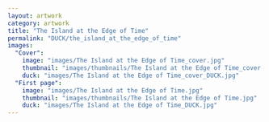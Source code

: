 ```yaml
---
layout: artwork
category: artwork
title: "The Island at the Edge of Time"
permalink: "DUCK/the_island_at_the_edge_of_time"
images:
  "Cover":
    image: "images/The Island at the Edge of Time_cover.jpg"
    thumbnail: "images/thumbnails/The Island at the Edge of Time_cover.jpg"
    duck: "images/The Island at the Edge of Time_cover_DUCK.jpg"
  "First page":
    image: "images/The Island at the Edge of Time.jpg"
    thumbnail: "images/thumbnails/The Island at the Edge of Time.jpg"
    duck: "images/The Island at the Edge of Time_DUCK.jpg"
---
```

